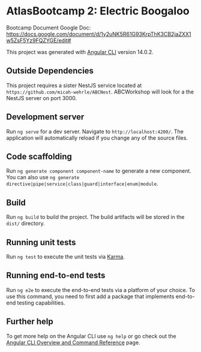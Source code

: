 # AtlasBootcamp 2: Electric Boogaloo 
Bootcamp Document Google Doc: https://docs.google.com/document/d/1y2uNK5R61G93KrpThK3CB2jaZXX1w5ZsF5Yz9FQZYGE/edit#

This project was generated with [Angular CLI](https://github.com/angular/angular-cli) version 14.0.2.

## Outside Dependencies

This project requires a sister NestJS service located at `https://github.com/micah-wehrle/ABCNest`.
ABCWorkshop will look for a the NestJS server on port 3000.

## Development server

Run `ng serve` for a dev server. Navigate to `http://localhost:4200/`. The application will automatically reload if you change any of the source files.

## Code scaffolding

Run `ng generate component component-name` to generate a new component. You can also use `ng generate directive|pipe|service|class|guard|interface|enum|module`.

## Build

Run `ng build` to build the project. The build artifacts will be stored in the `dist/` directory.

## Running unit tests

Run `ng test` to execute the unit tests via [Karma](https://karma-runner.github.io).

## Running end-to-end tests

Run `ng e2e` to execute the end-to-end tests via a platform of your choice. To use this command, you need to first add a package that implements end-to-end testing capabilities.

## Further help

To get more help on the Angular CLI use `ng help` or go check out the [Angular CLI Overview and Command Reference](https://angular.io/cli) page.
